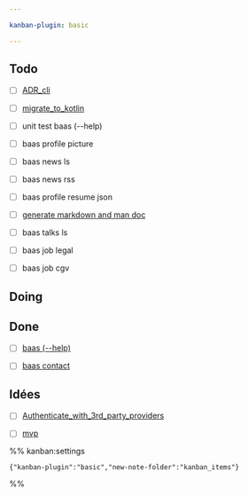 ```yaml
---

kanban-plugin: basic

---
```


## Todo

- [ ] [ADR_cli](kanban_items/ADR_cli.md)
- [ ] [migrate_to_kotlin](kanban_items/migrate_to_kotlin.md)
- [ ] unit test baas (--help)
- [ ] baas profile picture
- [ ] baas news ls
- [ ] baas news rss
- [ ] baas profile resume json
- [ ] [generate markdown and man doc](kanban_items/generate%20markdown%20and%20man%20doc.md)
- [ ] baas talks ls
- [ ] baas job legal
- [ ] baas job cgv


## Doing



## Done

- [ ] [baas (--help)](kanban_items/baas%20(--help).md)
- [ ] [baas contact](kanban_items/baas%20contact.md)


## Idées

- [ ] [Authenticate_with_3rd_party_providers](kanban_items/Authenticate_with_3rd_party_providers.md)
- [ ] [mvp](kanban_items/mvp.md)




%% kanban:settings
```
{"kanban-plugin":"basic","new-note-folder":"kanban_items"}
```
%%